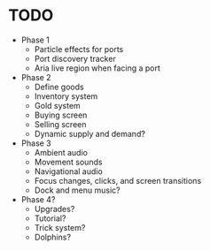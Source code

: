 # TODO
- Phase 1
  - Particle effects for ports
  - Port discovery tracker
  - Aria live region when facing a port
- Phase 2
  - Define goods
  - Inventory system
  - Gold system
  - Buying screen
  - Selling screen
  - Dynamic supply and demand?
- Phase 3
  - Ambient audio
  - Movement sounds
  - Navigational audio
  - Focus changes, clicks, and screen transitions
  - Dock and menu music?
- Phase 4?
  - Upgrades?
  - Tutorial?
  - Trick system?
  - Dolphins?
